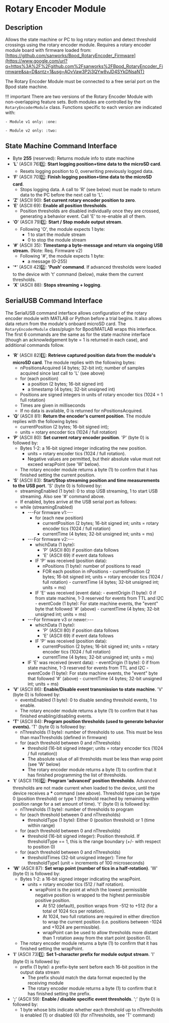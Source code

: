 # Rotary Encoder Module
## Description
Allows the state machine or PC to log rotary motion and detect threshold crossings using the rotary encoder module.
Requires a rotary encoder module board with firmware loaded from:
[https://github.com/sanworks/Bpod_RotaryEncoder_Firmware](https://www.google.com/url?q=https%3A%2F%2Fgithub.com%2Fsanworks%2FBpod_RotaryEncoder_Firmware&sa=D&sntz=1&usg=AOvVaw3P2j3QYw8vJD4SYkDNsaNT)

The Rotary Encoder Module must be connected to a free serial port on the Bpod state machine.

!!! important
    There are two versions of the Rotary Encoder Module with non-overlapping feature sets. Both modules are controlled by the `RotaryEncoderModule` class. Functions specific to each version are indicated with:
    
    - Module v1 only: :one:
    
    - Module v2 only: :two:

## State Machine Command Interface
- Byte **255** (reserved): Returns module info to state machine
- '**L**' (ASCII 76):one:: **Start logging position+time data to the microSD card**. 
    - Resets logging position to 0, overwriting previously logged data.
- '**F**' (ASCII 70):one:: **Finish logging position+time data to the microSD card**. 
    - Stops logging data. A call to 'R' (see below) must be made to return data to the PC before the next call to 'L'.
- '**Z**' (ASCII 90): **Set current rotary encoder position to zero**. 
- '**E**' (ASCII 69): **Enable all position thresholds**.
    - Position thresholds are disabled individually once they are crossed, generating a behavior event. Call 'E' to re-enable all of them.
- '**O**' (ASCII 79):one:: **Start / Stop module output stream**.
    - Following 'O', the module expects 1 byte:
        - 1 to start the module stream
        - 0 to stop the module stream
- '**#**' (ASCII 35): **Timestamp a byte-message and return via ongoing USB stream.** (Note: Req. Firmware v2)
    - Following '#', the module expects 1 byte:
        - a message (0-255)
- '**\***' (ASCII 42):two:: **'Push' command**. If advanced thresholds were loaded to the device with 't' command (below), make them the current thresholds.
- '**X**' (ASCII 88): **Stops streaming + logging**.

## SerialUSB Command Interface
The SerialUSB command interface allows configuration of the rotary encoder module with MATLAB or Python before a trial begins. It also allows data return from the module's onboard microSD card. The `RotaryEncoderModule` class/plugin for Bpod/MATLAB wraps this interface. The first 6 commands are the same as for the state machine interface (though an acknowledgement byte = 1 is returned in each case), and additional commands follow.

- '**R**' (ASCII 82):one:: **Retrieve captured position data from the module's microSD card**. The module replies with the following bytes:
    - nPositionsAcquired (4 bytes; 32-bit int); number of samples acquired since last call to 'L' (see above)
    - for (each position)
        - a position (2 bytes; 16-bit signed int)
        - a timestamp (4 bytes; 32-bit unsigned int)
    - Positions are signed integers in units of rotary encoder tics (1024 = 1 full rotation)
    - Times are given in milliseconds
    - If no data is available, 0 is returned for nPositionsAcquired.
- '**Q**' (ASCII 81): **Return the encoder's current position**. The module replies with the following bytes:
    - currentPosition (2 bytes; 16-bit signed int);
    - units = rotary encoder tics (1024 / full rotation)
- '**P**' (ASCII 80): **Set current rotary encoder position**. 'P' (byte 0) is followed by:
    - Bytes 1-2: a 16-bit signed integer indicating the new position.
        - units = rotary encoder tics (1024 / full rotation).
        - Negative values are permitted, but their absolute value must not exceed wrapPoint (see 'W' below).
    - The rotary encoder module returns a byte (1) to confirm that it has finished setting the current position.
- '**S**' (ASCII 83): **Start/Stop streaming position and time measurements to the USB port**. 'S' (byte 0) is followed by:
    - streamingEnabled (1 byte): 0 to stop USB streaming, 1 to start USB streaming. Also see '#' command above.
    - If enabled, bytes arrive at the USB serial port as follows:
    - while (streamingEnabled)
        - ---For firmware v1:---
            - for (each new position)
                - currentPosition (2 bytes; 16-bit signed int; units = rotary encoder tics (1024 / full rotation)
                - currentTime (4 bytes; 32-bit unsigned int; units = ms)
        - ---For firmware v2:---
            - whichData (1 byte):
                - 'P' (ASCII 80) if position data follows
                - 'E' (ASCII 69) if event data follows
            - IF 'P' was received (position data):
                - nPositions (1 byte): number of positions to read
                - FOR each position in nPositions
                        - currentPosition (2 bytes; 16-bit signed int; units = rotary encoder tics (1024 / full rotation)
                        - currentTime (4 bytes; 32-bit unsigned int; units = ms)
            - IF 'E' was received (event data):
                    - eventOrigin (1 byte): 0 if from state machine, 1-3 reserved for events from TTL and I2C
                    - eventCode (1 byte): For state machine events, the "event" byte that followed '#' (above)
                        - currentTime (4 bytes; 32-bit unsigned int; units = ms)
        - ---For firmware v3 or newer:---
            - whichData (1 byte):
                - 'P' (ASCII 80) if position data follows
                - 'E' (ASCII 69) if event data follows
            - IF 'P' was received (position data):
                - currentPosition (2 bytes; 16-bit signed int; units = rotary encoder tics (1024 / full rotation)
                - currentTime (4 bytes; 32-bit unsigned int; units = ms)
         - IF 'E' was received (event data):
                - eventOrigin (1 byte): 0 if from state machine, 1-3 reserved for events from TTL and I2C
                - eventCode (1 byte): For state machine events, the "event" byte that followed '#' (above)
                - currentTime (4 bytes; 32-bit unsigned int; units = ms)
- '**V**' (ASCII 86): **Enable/Disable event transmission to state machine**. 'V' (byte 0) is followed by:
    - eventsEnabled (1 byte): 0 to disable sending threshold events, 1 to enable.
    - The rotary encoder module returns a byte (1) to confirm that it has finished enabling/disabling events.
- **'T'** (ASCII 84): **Program position thresholds (used to generate behavior events).** 'T' (byte 0) is followed by:
    - nThresholds (1 byte): number of thresholds to use. This must be less than maxThresholds (defined in firmware)
    - for (each threshold between 0 and nThresholds)
        - threshold (16-bit signed integer; units = rotary encoder tics (1024 / full rotation))
        - The absolute value of all thresholds must be less than wrap point (see 'W' below)
        - The rotary encoder module returns a byte (1) to confirm that it has finished programming the list of thresholds.
- '**t**' (ASCII 116):two:: **Program 'advanced' position thresholds**. Advanced thresholds are not made current when loaded to the device, until the device receives a **\*** command (see above). Threshold type can be type 0 (position threshold) or type 1 (threshold reached by remaining within position range for a set amount of time). 't' (byte 0) is followed by:
    - nThresholds (1 byte): number of thresholds to program
    - for (each threshold between 0 and nThresholds)
        - thresholdType (1 byte): Either 0 (position threshold) or 1 (time within range)
    - for (each threshold between 0 and nThresholds)
        - threshold (16-bit signed integer): Position threshold. If thresholdType == 1, this is the range boundary (+/- with respect to position 0)
    - for (each threshold between 0 and nThresholds)
        - thresholdTimes (32-bit unsigned integer): Time for thresholdType1 (unit = increments of 100 microseconds)
- '**W**' (ASCII 87): **Set wrap point (number of tics in a half-rotation)**. 'W' (byte 0) is followed by:
    - Bytes 1-2: a 16-bit signed integer indicating the wrapPoint.
        - units = rotary encoder tics (512 / half rotation).
            - wrapPoint is the point at which the lowest permissible negative position is wrapped to the highest permissible positive position.
                - At 512 (default), position wraps from -512 to +512 (for a total of 1024 tics per rotation).
                - At 1024, two full rotations are required in either direction to wrap the current position (i.e. positions between -1024 and +1024 are permissible).
                - wrapPoint can be used to allow thresholds more distant than 1 rotation away from the start point (position 0).
    - The rotary encoder module returns a byte (1) to confirm that it has finished setting the wrapPoint.
- '**I**' (ASCII 73):one:: **Set 1-character prefix for module output stream**. 'I' (byte 0) is followed by:
    - prefix (1 byte): a prefix-byte sent before each 16-bit position in the output data stream
        - The prefix should match the data format expected by the receiving module
        - The rotary encoder module returns a byte (1) to confirm that it has finished setting the prefix.
- '**;**' (ASCII 59): **Enable / disable specific event thresholds**. ';' (byte 0) is followed by:
    - 1 byte whose bits indicate whether each threshold up to nThresholds is enabled (1) or disabled (0) (for nThresholds, see 'T' command)